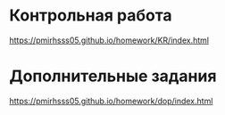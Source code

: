 # Контрольная работа
https://pmirhsss05.github.io/homework/KR/index.html
# Дополнительные задания
https://pmirhsss05.github.io/homework/dop/index.html
